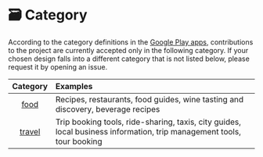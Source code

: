 # 🗃️ Category
According to the category definitions in the [Google Play apps](https://support.google.com/googleplay/android-developer/answer/9859673?hl=en#zippy=%2Capps), contributions to the project are currently accepted only in the following category. If your chosen design falls into a different category that is not listed below, please request it by opening an issue.

| Category | Examples |
| :---: | :--- |
| [food](food) | Recipes, restaurants, food guides, wine tasting and discovery, beverage recipes |
| [travel](travel) | Trip booking tools, ride-sharing, taxis, city guides, local business information, trip management tools, tour booking |
